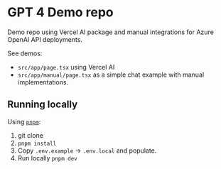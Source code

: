# GPT 4 Demo repo

Demo repo using Vercel AI package and manual integrations for Azure OpenAI API deployments.

See demos:

- `src/app/page.tsx` using Vercel AI
- `src/app/manual/page.tsx` as a simple chat example with manual implementations.

## Running locally

Using [`pnpm`](https://pnpm.io/installation#using-npm):

1. git clone
2. `pnpm install`
3. Copy `.env.example` -> `.env.local` and populate.
4. Run locally `pnpm dev`
